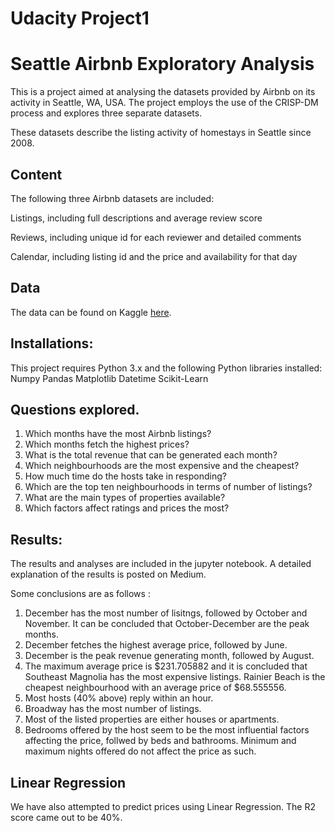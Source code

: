 # Udacity Project1
# Seattle Airbnb Exploratory Analysis
This is a project aimed at analysing the datasets provided by Airbnb on its activity in Seattle, WA, USA. The project employs the use of the CRISP-DM process and explores three separate datasets.

These datasets describe the listing activity of homestays in Seattle since 2008.

## Content
The following three Airbnb datasets are included:

Listings, including full descriptions and average review score

Reviews, including unique id for each reviewer and detailed comments

Calendar, including listing id and the price and availability for that day

## Data
The data can be found on Kaggle [here](https://www.kaggle.com/airbnb/seattle).

## Installations:
This project requires Python 3.x and the following Python libraries installed:
Numpy
Pandas
Matplotlib
Datetime
Scikit-Learn

## Questions explored.
1. Which months have the most Airbnb listings?
2. Which months fetch the highest prices?
3. What is the total revenue that can be generated each month?
4. Which neighbourhoods are the most expensive and the cheapest?
5. How much time do the hosts take in responding?
6. Which are the top ten neighbourhoods in terms of number of listings?
7. What are the main types of properties available?
8. Which factors affect ratings and prices the most?


## Results:
The results and analyses are included in the jupyter notebook. A detailed explanation of the results is posted on Medium.

Some conclusions are as follows :
1. December has the most number of lisitngs, followed by October and November. It can be concluded that October-December are the peak months.
2. December fetches the highest average price, followed by June.
3. December is the peak revenue generating month, followed by August.
4. The maximum average price is $231.705882 and it is concluded that Southeast Magnolia has the most expensive listings. Rainier Beach is the cheapest neighbourhood with an average price of $68.555556.
5. Most hosts (40% above) reply within an hour.
6. Broadway has the most number of listings.
7. Most of the listed properties are either houses or apartments.
8. Bedrooms offered by the host seem to be the most influential factors affecting the price, follwed by beds and bathrooms. Minimum and maximum nights offered do not affect the price as such.

## Linear Regression
We have also attempted to predict prices using Linear Regression.
The R2 score came out to be 40%.
